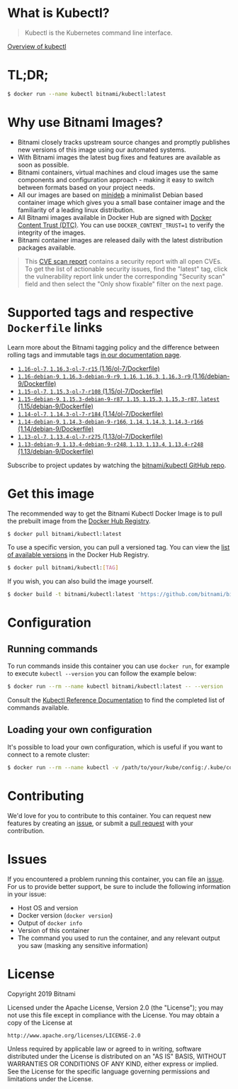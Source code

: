 
# What is Kubectl?

> Kubectl is the Kubernetes command line interface.

[Overview of kubectl](https://kubernetes.io/docs/reference/kubectl/overview/)

# TL;DR;

```bash
$ docker run --name kubectl bitnami/kubectl:latest
```

# Why use Bitnami Images?

* Bitnami closely tracks upstream source changes and promptly publishes new versions of this image using our automated systems.
* With Bitnami images the latest bug fixes and features are available as soon as possible.
* Bitnami containers, virtual machines and cloud images use the same components and configuration approach - making it easy to switch between formats based on your project needs.
* All our images are based on [minideb](https://github.com/bitnami/minideb) a minimalist Debian based container image which gives you a small base container image and the familiarity of a leading linux distribution.
* All Bitnami images available in Docker Hub are signed with [Docker Content Trust (DTC)](https://docs.docker.com/engine/security/trust/content_trust/). You can use `DOCKER_CONTENT_TRUST=1` to verify the integrity of the images.
* Bitnami container images are released daily with the latest distribution packages available.


> This [CVE scan report](https://quay.io/repository/bitnami/kubectl?tab=tags) contains a security report with all open CVEs. To get the list of actionable security issues, find the "latest" tag, click the vulnerability report link under the corresponding "Security scan" field and then select the "Only show fixable" filter on the next page.

# Supported tags and respective `Dockerfile` links

Learn more about the Bitnami tagging policy and the difference between rolling tags and immutable tags [in our documentation page](https://docs.bitnami.com/containers/how-to/understand-rolling-tags-containers/).


* [`1.16-ol-7`, `1.16.3-ol-7-r15` (1.16/ol-7/Dockerfile)](https://github.com/bitnami/bitnami-docker-kubectl/blob/1.16.3-ol-7-r15/1.16/ol-7/Dockerfile)
* [`1.16-debian-9`, `1.16.3-debian-9-r9`, `1.16`, `1.16.3`, `1.16.3-r9` (1.16/debian-9/Dockerfile)](https://github.com/bitnami/bitnami-docker-kubectl/blob/1.16.3-debian-9-r9/1.16/debian-9/Dockerfile)
* [`1.15-ol-7`, `1.15.3-ol-7-r108` (1.15/ol-7/Dockerfile)](https://github.com/bitnami/bitnami-docker-kubectl/blob/1.15.3-ol-7-r108/1.15/ol-7/Dockerfile)
* [`1.15-debian-9`, `1.15.3-debian-9-r87`, `1.15`, `1.15.3`, `1.15.3-r87`, `latest` (1.15/debian-9/Dockerfile)](https://github.com/bitnami/bitnami-docker-kubectl/blob/1.15.3-debian-9-r87/1.15/debian-9/Dockerfile)
* [`1.14-ol-7`, `1.14.3-ol-7-r184` (1.14/ol-7/Dockerfile)](https://github.com/bitnami/bitnami-docker-kubectl/blob/1.14.3-ol-7-r184/1.14/ol-7/Dockerfile)
* [`1.14-debian-9`, `1.14.3-debian-9-r166`, `1.14`, `1.14.3`, `1.14.3-r166` (1.14/debian-9/Dockerfile)](https://github.com/bitnami/bitnami-docker-kubectl/blob/1.14.3-debian-9-r166/1.14/debian-9/Dockerfile)
* [`1.13-ol-7`, `1.13.4-ol-7-r275` (1.13/ol-7/Dockerfile)](https://github.com/bitnami/bitnami-docker-kubectl/blob/1.13.4-ol-7-r275/1.13/ol-7/Dockerfile)
* [`1.13-debian-9`, `1.13.4-debian-9-r248`, `1.13`, `1.13.4`, `1.13.4-r248` (1.13/debian-9/Dockerfile)](https://github.com/bitnami/bitnami-docker-kubectl/blob/1.13.4-debian-9-r248/1.13/debian-9/Dockerfile)

Subscribe to project updates by watching the [bitnami/kubectl GitHub repo](https://github.com/bitnami/bitnami-docker-kubectl).

# Get this image

The recommended way to get the Bitnami Kubectl Docker Image is to pull the prebuilt image from the [Docker Hub Registry](https://hub.docker.com/r/bitnami/kubectl).

```bash
$ docker pull bitnami/kubectl:latest
```

To use a specific version, you can pull a versioned tag. You can view the [list of available versions](https://hub.docker.com/r/bitnami/kubectl/tags/) in the Docker Hub Registry.

```bash
$ docker pull bitnami/kubectl:[TAG]
```

If you wish, you can also build the image yourself.

```bash
$ docker build -t bitnami/kubectl:latest 'https://github.com/bitnami/bitnami-docker-kubectl.git#master:1.15/debian-9'
```

# Configuration

## Running commands

To run commands inside this container you can use `docker run`, for example to execute `kubectl --version` you can follow the example below:

```bash
$ docker run --rm --name kubectl bitnami/kubectl:latest -- --version
```

Consult the [Kubectl Reference Documentation](https://kubernetes.io/docs/reference/generated/kubectl/kubectl-commands) to find the completed list of commands available.

## Loading your own configuration

It's possible to load your own configuration, which is useful if you want to connect to a remote cluster:

```bash
$ docker run --rm --name kubectl -v /path/to/your/kube/config:/.kube/config bitnami/kubectl:latest
```

# Contributing

We'd love for you to contribute to this container. You can request new features by creating an [issue](https://github.com/bitnami/bitnami-docker-kubectl/issues), or submit a [pull request](https://github.com/bitnami/bitnami-docker-kubectl/pulls) with your contribution.

# Issues

If you encountered a problem running this container, you can file an [issue](https://github.com/bitnami/bitnami-docker-kubectl/issues). For us to provide better support, be sure to include the following information in your issue:

- Host OS and version
- Docker version (`docker version`)
- Output of `docker info`
- Version of this container
- The command you used to run the container, and any relevant output you saw (masking any sensitive information)

# License

Copyright 2019 Bitnami

Licensed under the Apache License, Version 2.0 (the "License");
you may not use this file except in compliance with the License.
You may obtain a copy of the License at

    http://www.apache.org/licenses/LICENSE-2.0

Unless required by applicable law or agreed to in writing, software
distributed under the License is distributed on an "AS IS" BASIS,
WITHOUT WARRANTIES OR CONDITIONS OF ANY KIND, either express or implied.
See the License for the specific language governing permissions and
limitations under the License.
